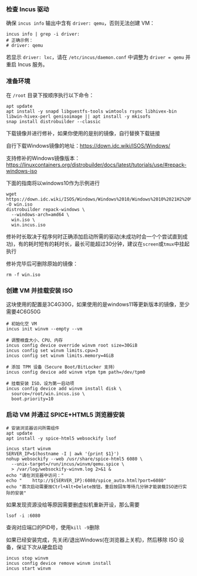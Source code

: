 
### 检查 Incus 驱动

确保 `incus info` 输出中含有 `driver: qemu`，否则无法创建 VM：

```shell
incus info | grep -i driver:
# 正确示例：
# driver: qemu
```

若显示 `driver: lxc`，请在 `/etc/incus/daemon.conf` 中调整为 `driver = qemu` 并重启 Incus 服务。

### 准备环境

在 `/root` 目录下按顺序执行以下命令：

```shell
apt update
apt install -y snapd libguestfs-tools wimtools rsync libhivex-bin libwin-hivex-perl genisoimage || apt install -y mkisofs
snap install distrobuilder --classic
```

下载镜像并进行修补，如果你使用的是别的镜像，自行替换下载链接

自行下载Windows镜像的地址：https://down.idc.wiki/ISOS/Windows/

支持修补的Windows镜像版本：https://linuxcontainers.org/distrobuilder/docs/latest/tutorials/use/#repack-windows-iso

下面的指南将以windows10作为示例进行

```shell
wget https://down.idc.wiki/ISOS/Windows/Windows%2010/Windows%2010%2021H2%20%28amd64%29.iso -O win.iso
distrobuilder repack-windows \
  --windows-arch=amd64 \
  win.iso \
  win.incus.iso
```

修补时长取决于程序何时正确添加启动所需的驱动(未成功时会一个个尝试直到成功)，有的耗时短有的耗时长，最长可能超过30分钟，建议在```screen```或```tmux```中挂起执行

修补完毕后可删除原始的镜像：

```shell
rm -f win.iso
```

### 创建 VM 并挂载安装 ISO

这块使用的配置是3C4G30G，如果使用的是windows11等更新版本的镜像，至少需要4C6G50G

```shell
# 初始化空 VM
incus init winvm --empty --vm

# 调整根盘大小、CPU、内存
incus config device override winvm root size=30GiB
incus config set winvm limits.cpu=3
incus config set winvm limits.memory=4GiB

# 添加 TPM 设备（Secure Boot/BitLocker 支持）
incus config device add winvm vtpm tpm path=/dev/tpm0

# 挂载安装 ISO，设为第一启动项
incus config device add winvm install disk \
  source=/root/win.incus.iso \
  boot.priority=10
```

### 启动 VM 并通过 SPICE+HTML5 浏览器安装

```shell
# 安装浏览器访问所需组件
apt update
apt install -y spice-html5 websockify lsof
```

```shell
incus start winvm
SERVER_IP=$(hostname -I | awk '{print $1}')
nohup websockify --web /usr/share/spice-html5 6080 \
  --unix-target=/run/incus/winvm/qemu.spice \
  > /var/log/websockify-winvm.log 2>&1 &
echo "请在浏览器中访问："
echo "    http://${SERVER_IP}:6080/spice_auto.html?port=6080"
echo "首次启动需要按Ctrl+Alt+Delete按钮，重启按回车等待几分钟才能装载ISO进行实际的安装"
```

如果发现资源没给等原因需要删虚拟机重新开设，那么需要

```shell
lsof -i :6080
```

查询对应端口的PID号，使用```kill -9```删除

如果已经安装完成，先关闭/退出Windows(在浏览器上关机)，然后移除 ISO 设备，保证下次从硬盘启动

```shell
incus stop winvm
incus config device remove winvm install
incus start winvm
```
